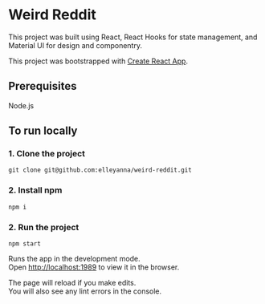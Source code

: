 # Weird Reddit

This project was built using React, React Hooks for state management, and Material UI for design and componentry.

This project was bootstrapped with [Create React App](https://github.com/facebook/create-react-app).

## Prerequisites

Node.js

## To run locally

### 1. Clone the project
`git clone git@github.com:elleyanna/weird-reddit.git`

### 2. Install npm
`npm i`

### 2. Run the project
`npm start`

Runs the app in the development mode.<br />
Open [http://localhost:1989](http://localhost:1989) to view it in the browser.

The page will reload if you make edits.<br />
You will also see any lint errors in the console.
